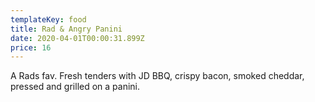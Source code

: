 ```yaml
---
templateKey: food
title: Rad & Angry Panini
date: 2020-04-01T00:00:31.899Z
price: 16
---
```


A Rads fav. Fresh tenders with JD BBQ, crispy bacon, smoked cheddar, pressed and grilled on a panini.
